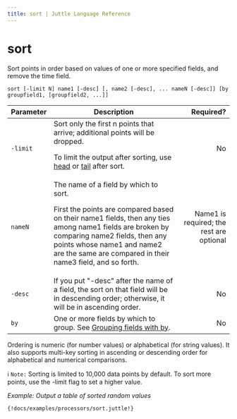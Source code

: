 ```yaml
---
title: sort | Juttle Language Reference
---
```


sort 
====

Sort points in order based on values of one or more specified fields,
and remove the time field.

``` 
sort [-limit N] name1 [-desc] [, name2 [-desc], ... nameN [-desc]] [by groupfield1, [groupfield2, ...]]
```

Parameter  |  Description  |  Required?
---------- | ------------- | ---------:
`-limit`   | Sort only the first n points that arrive; additional points will be dropped. <p>To limit the output after sorting, use [head](../processors/head.md) or [tail](../processors/tail.md) after sort. </p>   |  No
`nameN`    |   The name of a field by which to sort. <p>First the points are compared based on their name1 fields, then any ties among name1 fields are broken by comparing name2 fields, then any points whose name1 and name2 are the same are compared in their name3 field, and so forth.</p>  |  Name1 is required; the rest are optional
`-desc`    | If you put "-desc" after the name of a field, the sort on that field will be in descending order; otherwise, it will be in ascending order.  |  No
`by`  |  One or more fields by which to group. See [Grouping fields with by](../concepts/dataflow.md#grouping).   |  No
     
Ordering is numeric (for number values) or alphabetical (for string
values). It also supports multi-key sorting in ascending or descending
order for alphabetical and numerical comparisons.

:information_source: `Note:` Sorting is limited to 10,000 data points by default. To sort more points, use the -limit flag to set a higher value.

_Example: Output a table of sorted random values_

```
{!docs/examples/processors/sort.juttle!}
```

